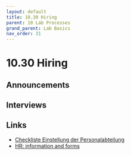 ```yaml
---
layout: default
title: 10.30 Hiring
parent: 10 Lab Processes
grand_parent: Lab Basics
nav_order: 31
---
```


# 10.30 Hiring

## Announcements

## Interviews

## Links

- [Checkliste Einstellung der Personalabteilung](https://www.uni-bamberg.de/fileadmin/abt-personal/Homepage_ab_2016-03/11_Formulare_Infos_Merkblaetter/Checklisten_bei_Einstellung_und_Beendigung/Checkliste_Einstellung.pdf)
- [HR: information and forms](https://www.uni-bamberg.de/abt-personal/formulare-infos-und-merkblaetter/)
